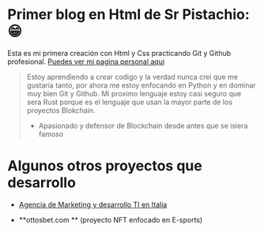 # Primer blog en Html de Sr Pistachio:  😁
Esta es mi primera creación con Html y Css practicando Git y Github profesional.
[Puedes ver mi pagina personal aqui](https://totalmediamanager.com/ "JoseMarchini")

> Estoy aprendiendo a crear codigo y la verdad nunca crei que me gustaria tanto, por ahora me estoy enfocando en Python y en dominar muy bien Git y Github. Mi proximo lenguaje estoy casi seguro que sera Rust porque es el lenguaje que usan la mayor parte de los proyectos Blokchain.
> - Apasionado y defensor de Blockchain desde antes que se isiera famoso

# Algunos otros proyectos que desarrollo

* [Agencia de Marketing y desarrollo TI en Italia](https://myottoagency.com/ "Agencia de Marketing y desarrollo TI en Italia")

* **ottosbet.com ** (proyecto NFT enfocado en E-sports)